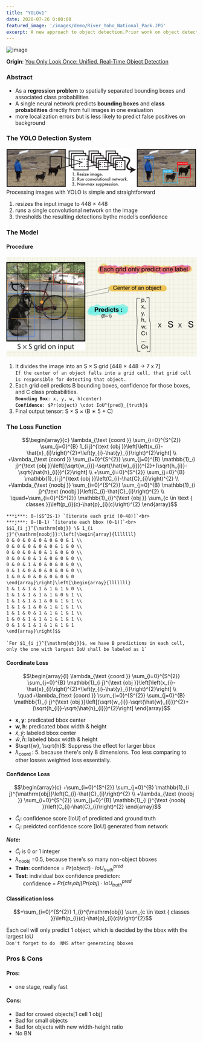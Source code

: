 ```yaml
---
title: "YOLOv1"
date: 2020-07-26 0:00:00
featured_image: '/images/demo/River_Yoho_National_Park.JPG'
excerpt: A new approach to object detection.Prior work on object detection repurposes classifiers to perform detection. Instead, Joseph Redmon’s team frame object detection as a regression problem to spatially separated bounding boxes and associated class probabilities.
---
```

<head>
    <script src="https://cdn.mathjax.org/mathjax/latest/MathJax.js?config=TeX-AMS-MML_HTMLorMML" type="text/javascript"></script>
    <script type="text/x-mathjax-config">
        MathJax.Hub.Config({
            tex2jax: {
            skipTags: ['script', 'noscript', 'style', 'textarea', 'pre'],
            inlineMath: [['$','$']]
            }
        });
    </script>
</head>

![image](/images/demo/River_Yoho_National_Park.JPG)

**Origin**: [You Only Look Once: Unified, Real-Time Object Detection](https://arxiv.org/pdf/1506.02640.pdf)

### Abstract
* As a **regression problem** to spatially separated bounding boxes and
associated class probabilities
* A single neural network predicts **bounding boxes** and **class probabilities** directly from
full images in one evaluation
* more localization errors but is less likely to predict
false positives on background

### The YOLO Detection System
![Figure 1](/images/Paper/YOLOv1/figure_1.JPG)
Processing images with YOLO is simple and straightforward
1. resizes the input image to 448 × 448
2. runs a single convolutional network on the image
3. thresholds the resulting detections bythe model’s confidence

### The Model
#### Procedure
![Figure 2](/images/Paper/YOLOv1/figure_2.jpg)
1. It divides the image into an S × S grid [448 × 448 -> 7 x 7]<br>
`If the center of an object falls into a grid cell, that grid cell is responsible for detecting that object.`
2. Each grid cell predicts B bounding boxes, confidence for those boxes, and C class probabilities.<br>**`Bounding Box`**`: x, y, w, h(center)`<br>**`Confidence`**`: $Pr(object) \cdot IoU^{pred}_{truth}$`
3. Final output tensor: S × S × (B ∗ 5 + C)

### The Loss Function

$$\begin{array}{c}
\lambda_{\text {coord }} \sum_{i=0}^{S^{2}} \sum_{j=0}^{B} 1_{i j}^{\text {obj }}\left[\left(x_{i}-\hat{x}_{i}\right)^{2}+\left(y_{i}-\hat{y}_{i}\right)^{2}\right] \\
+\lambda_{\text {coord }} \sum_{i=0}^{S^{2}} \sum_{j=0}^{B} \mathbb{1}_{i j}^{\text {obj }}\left[(\sqrt{w_{i}}-\sqrt{\hat{w}_{i}})^{2}+(\sqrt{h_{i}}-\sqrt{\hat{h}_{i}})^{2}\right] \\
+\sum_{i=0}^{S^{2}} \sum_{j=0}^{B} \mathbb{1}_{i j}^{\text {obj }}\left(C_{i}-\hat{C}_{i}\right)^{2} \\
+\lambda_{\text {noobj }} \sum_{i=0}^{S^{2}} \sum_{j=0}^{B} \mathbb{1}_{i j}^{\text {noobj }}\left(C_{i}-\hat{C}_{i}\right)^{2} \\
\quad+\sum_{i=0}^{S^{2}} \mathbb{1}_{i}^{\text {obj }} \sum_{c \in \text { classes }}\left(p_{i}(c)-\hat{p}_{i}(c)\right)^{2}
\end{array}$$

```
***i***: 0~($S^2$-1) `[iterate each grid (0~48)]`<br>
***j***: 0~(B-1) `[iterate each bbox (0~1)]`<br>
$$1_{i j}^{\mathrm{obj}} \& 1_{i j}^{\mathrm{noobj}}:\left[\begin{array}{lllllll}
0 & 0 & 0 & 0 & 0 & 0 & 1 \\
0 & 0 & 0 & 0 & 0 & 1 & 0 \\
0 & 0 & 0 & 0 & 1 & 0 & 0 \\
0 & 0 & 0 & 1 & 0 & 0 & 0 \\
0 & 0 & 1 & 0 & 0 & 0 & 0 \\
0 & 1 & 0 & 0 & 0 & 0 & 0 \\
1 & 0 & 0 & 0 & 0 & 0 & 0
\end{array}\right]\left[\begin{array}{lllllll}
1 & 1 & 1 & 1 & 1 & 1 & 0 \\
1 & 1 & 1 & 1 & 1 & 0 & 1 \\
1 & 1 & 1 & 1 & 0 & 1 & 1 \\
1 & 1 & 1 & 0 & 1 & 1 & 1 \\
1 & 1 & 0 & 1 & 1 & 1 & 1 \\
1 & 0 & 1 & 1 & 1 & 1 & 1 \\
0 & 1 & 1 & 1 & 1 & 1 & 1
\end{array}\right]$$

`For $1_{i j}^{\mathrm{obj}}$, we have B predictions in each cell, only the one with largest IoU shall be labeled as 1`
```

#### Coordinate Loss

$$\begin{array}{l}
\lambda_{\text {coord }} \sum_{i=0}^{S^{2}} \sum_{j=0}^{B} \mathbb{1}_{i j}^{\text {obj }}\left[\left(x_{i}-\hat{x}_{i}\right)^{2}+\left(y_{i}-\hat{y}_{i}\right)^{2}\right] \\
\quad+\lambda_{\text {coord }} \sum_{i=0}^{S^{2}} \sum_{j=0}^{B} \mathbb{1}_{i j}^{\text {obj }}\left[(\sqrt{w_{i}}-\sqrt{\hat{w}_{i}})^{2}+(\sqrt{h_{i}}-\sqrt{\hat{h}_{i}})^{2}\right]
\end{array}$$

* **x, y**: predicated bbox center
* **w, h**: predicated bbox width & height
* $\hat{x}, \hat{y}$: labeled bbox center
* $\hat{w}, \hat{h}$: labeled bbox width & height
* $\sqrt{w}, \sqrt{h}$: Suppress the effect for larger bbox
* $\lambda_{\text {coord }}$: 5. because there's only 8 dimensions. Too less comparing to other losses weighted loss essentially.

#### Confidence Loss

$$\begin{array}{c}
+\sum_{i=0}^{S^{2}} \sum_{j=0}^{B} \mathbb{1}_{i j}^{\mathrm{obj}}\left(C_{i}-\hat{C}_{i}\right)^{2} \\
+\lambda_{\text {noobj }} \sum_{i=0}^{S^{2}} \sum_{j=0}^{B} \mathbb{1}_{i j}^{\text {noobj }}\left(C_{i}-\hat{C}_{i}\right)^{2}
\end{array}$$

* $\hat{C}_{i}$: confidence score [IoU] of predicted and ground truth
* $C_{i}$: preidcted confidence score [IoU] generated from network

***Note:***
* $\hat{C}_{i}$ is 0 or 1 integer
* $\lambda_{\text {noobj }}$=0.5, because there's so many non-object bboxes
* **Train**: confidence = $Pr(object) \cdot IoU^{pred}_{truth}$
* **Test**: individual box confidence predicton:<br>
&nbsp;&nbsp;&nbsp;&nbsp;&nbsp;confidence = $Pr(cls_{i}obj)Pr(obj) \cdot IoU^{pred}_{truth}$

#### Classification loss

$$+\sum_{i=0}^{S^{2}} 1_{i}^{\mathrm{obj}} \sum_{c \in \text { classes }}\left(p_{i}(c)-\hat{p}_{i}(c)\right)^{2}$$

Each cell will only predict 1 object, which is decided by the bbox with the largest IoU<br>
`Don't forget to do  NMS after generating bboxes`

### Pros & Cons
#### Pros:
* one stage, really fast

#### Cons:
* Bad for crowed objects[1 cell 1 obj]
* Bad for small objects
* Bad for objects with new width-height ratio
* No BN

